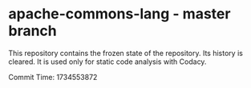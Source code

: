 # apache-commons-lang - master branch

This repository contains the frozen state of the repository.
Its history is cleared. It is used only for static code
analysis with Codacy.

Commit Time: 1734553872